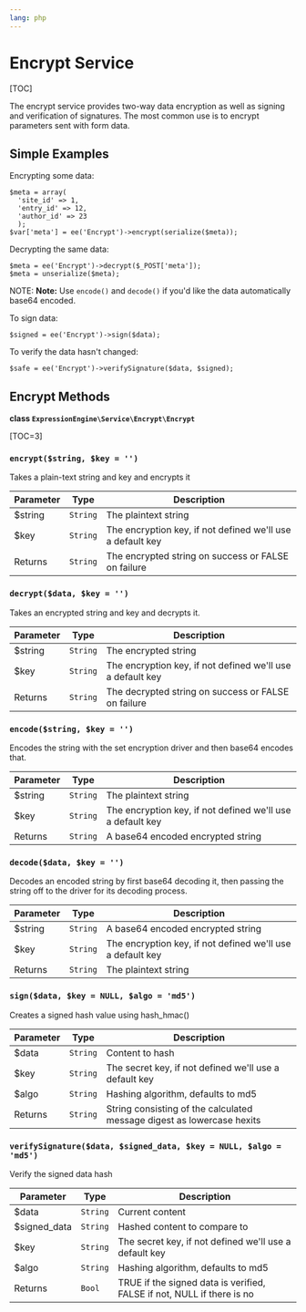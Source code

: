 ```yaml
---
lang: php
---
```


<!--
    This source file is part of the open source project
    ExpressionEngine User Guide (https://github.com/ExpressionEngine/ExpressionEngine-User-Guide)

    @link      https://expressionengine.com/
    @copyright Copyright (c) 2003-2020, Packet Tide, LLC (https://packettide.com)
    @license   https://expressionengine.com/license Licensed under Apache License, Version 2.0
-->

# Encrypt Service

[TOC]

The encrypt service provides two-way data encryption as well as signing and verification of signatures. The most common use is to encrypt parameters sent with form data.

## Simple Examples

Encrypting some data:

    $meta = array(
      'site_id' => 1,
      'entry_id' => 12,
      'author_id' => 23
      );
    $var['meta'] = ee('Encrypt')->encrypt(serialize($meta));

Decrypting the same data:

    $meta = ee('Encrypt')->decrypt($_POST['meta']);
    $meta = unserialize($meta);

NOTE: **Note:** Use `encode()` and `decode()` if you'd like the data automatically base64 encoded.

To sign data:

    $signed = ee('Encrypt')->sign($data);

To verify the data hasn't changed:

    $safe = ee('Encrypt')->verifySignature($data, $signed);

## Encrypt Methods

**class `ExpressionEngine\Service\Encrypt\Encrypt`**

[TOC=3]

### `encrypt($string, $key = '')`

Takes a plain-text string and key and encrypts it

| Parameter | Type     | Description                                                |
| --------- | -------- | ---------------------------------------------------------- |
| \$string  | `String` | The plaintext string                                       |
| \$key     | `String` | The encryption key, if not defined we'll use a default key |
| Returns   | `String` | The encrypted string on success or FALSE on failure        |

### `decrypt($data, $key = '')`

Takes an encrypted string and key and decrypts it.

| Parameter | Type     | Description                                                |
| --------- | -------- | ---------------------------------------------------------- |
| \$string  | `String` | The encrypted string                                       |
| \$key     | `String` | The encryption key, if not defined we'll use a default key |
| Returns   | `String` | The decrypted string on success or FALSE on failure        |

### `encode($string, $key = '')`

Encodes the string with the set encryption driver and then base64 encodes that.

| Parameter | Type     | Description                                                |
| --------- | -------- | ---------------------------------------------------------- |
| \$string  | `String` | The plaintext string                                       |
| \$key     | `String` | The encryption key, if not defined we'll use a default key |
| Returns   | `String` | A base64 encoded encrypted string                          |

### `decode($data, $key = '')`

Decodes an encoded string by first base64 decoding it, then passing the string off to the driver for its decoding process.

| Parameter | Type     | Description                                                |
| --------- | -------- | ---------------------------------------------------------- |
| \$string  | `String` | A base64 encoded encrypted string                          |
| \$key     | `String` | The encryption key, if not defined we'll use a default key |
| Returns   | `String` | The plaintext string                                       |

### `sign($data, $key = NULL, $algo = 'md5')`

Creates a signed hash value using hash_hmac()

| Parameter | Type     | Description                                                            |
| --------- | -------- | ---------------------------------------------------------------------- |
| \$data    | `String` | Content to hash                                                        |
| \$key     | `String` | The secret key, if not defined we'll use a default key                 |
| \$algo    | `String` | Hashing algorithm, defaults to md5                                     |
| Returns   | `String` | String consisting of the calculated message digest as lowercase hexits |

### `verifySignature($data, $signed_data, $key = NULL, $algo = 'md5')`

Verify the signed data hash

| Parameter     | Type     | Description                                                            |
| ------------- | -------- | ---------------------------------------------------------------------- |
| \$data        | `String` | Current content                                                        |
| \$signed_data | `String` | Hashed content to compare to                                           |
| \$key         | `String` | The secret key, if not defined we'll use a default key                 |
| \$algo        | `String` | Hashing algorithm, defaults to md5                                     |
| Returns       | `Bool`   | TRUE if the signed data is verified, FALSE if not, NULL if there is no |
